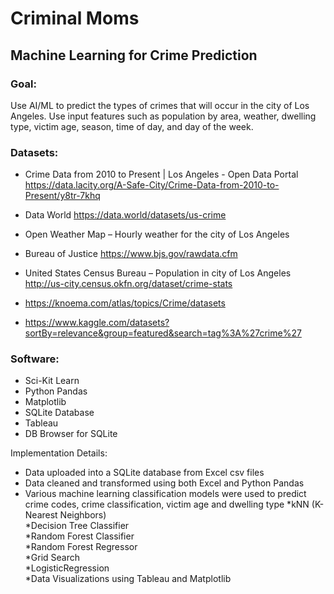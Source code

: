 # Criminal Moms
## Machine Learning for Crime Prediction

### Goal:

Use AI/ML to predict the types of crimes that will occur in the city of Los Angeles. Use input features such as population by area, weather, dwelling type, victim age, season, time of day, and day of the week.


### Datasets:
*	Crime Data from 2010 to Present | Los Angeles - Open Data Portal
https://data.lacity.org/A-Safe-City/Crime-Data-from-2010-to-Present/y8tr-7khq

*	Data World
https://data.world/datasets/us-crime

*	Open Weather Map – Hourly weather for the city of Los Angeles

*	Bureau of Justice
https://www.bjs.gov/rawdata.cfm

*	United States Census Bureau – Population in city of Los Angeles
http://us-city.census.okfn.org/dataset/crime-stats

*	https://knoema.com/atlas/topics/Crime/datasets

*	https://www.kaggle.com/datasets?sortBy=relevance&group=featured&search=tag%3A%27crime%27

### Software:
*	Sci-Kit Learn 
*	Python Pandas
*	Matplotlib
*	SQLite Database
*	Tableau
*	DB Browser for SQLite

Implementation Details:
*	Data uploaded into a SQLite database from Excel csv files
*	Data cleaned and transformed using both Excel and Python Pandas
*	Various machine learning classification models were used to predict crime codes, crime classification, victim age and dwelling type
   *kNN (K-Nearest Neighbors)   
   *Decision Tree Classifier   
   *Random Forest Classifier   
   *Random Forest Regressor   
   *Grid Search   
   *LogisticRegression   
   *Data Visualizations using Tableau and Matplotlib   

